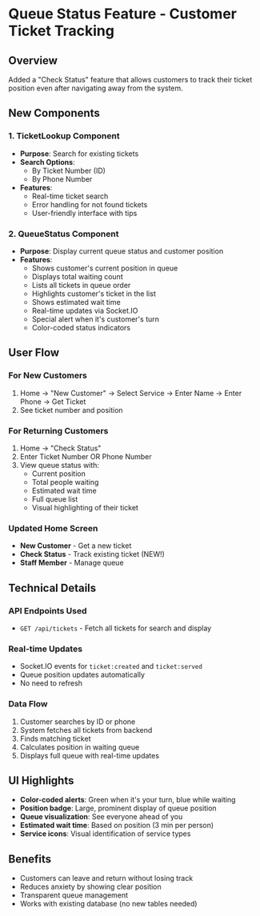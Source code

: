 # Queue Status Feature - Customer Ticket Tracking

## Overview
Added a "Check Status" feature that allows customers to track their ticket position even after navigating away from the system.

## New Components

### 1. TicketLookup Component
- **Purpose**: Search for existing tickets
- **Search Options**:
  - By Ticket Number (ID)
  - By Phone Number
- **Features**:
  - Real-time ticket search
  - Error handling for not found tickets
  - User-friendly interface with tips

### 2. QueueStatus Component
- **Purpose**: Display current queue status and customer position
- **Features**:
  - Shows customer's current position in queue
  - Displays total waiting count
  - Lists all tickets in queue order
  - Highlights customer's ticket in the list
  - Shows estimated wait time
  - Real-time updates via Socket.IO
  - Special alert when it's customer's turn
  - Color-coded status indicators

## User Flow

### For New Customers
1. Home → "New Customer" → Select Service → Enter Name → Enter Phone → Get Ticket
2. See ticket number and position

### For Returning Customers
1. Home → "Check Status"
2. Enter Ticket Number OR Phone Number
3. View queue status with:
   - Current position
   - Total people waiting
   - Estimated wait time
   - Full queue list
   - Visual highlighting of their ticket

### Updated Home Screen
- **New Customer** - Get a new ticket
- **Check Status** - Track existing ticket (NEW!)
- **Staff Member** - Manage queue

## Technical Details

### API Endpoints Used
- `GET /api/tickets` - Fetch all tickets for search and display

### Real-time Updates
- Socket.IO events for `ticket:created` and `ticket:served`
- Queue position updates automatically
- No need to refresh

### Data Flow
1. Customer searches by ID or phone
2. System fetches all tickets from backend
3. Finds matching ticket
4. Calculates position in waiting queue
5. Displays full queue with real-time updates

## UI Highlights
- **Color-coded alerts**: Green when it's your turn, blue while waiting
- **Position badge**: Large, prominent display of queue position
- **Queue visualization**: See everyone ahead of you
- **Estimated wait time**: Based on position (3 min per person)
- **Service icons**: Visual identification of service types

## Benefits
- Customers can leave and return without losing track
- Reduces anxiety by showing clear position
- Transparent queue management
- Works with existing database (no new tables needed)
